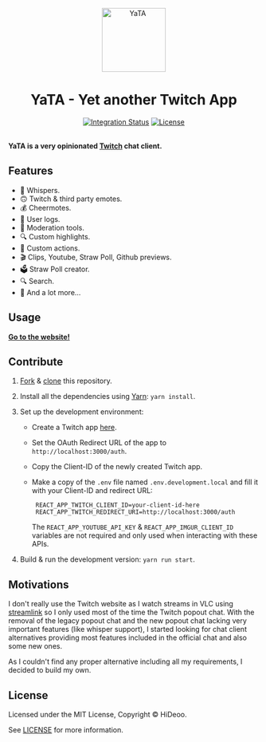 <p align="center">
  <img alt="YaTA" src="https://i.imgur.com/tai1mEA.png" width="128">
  <h1 align="center">YaTA - Yet another Twitch App</h1>
</p>

<p align="center">
  <a href="https://github.com/HiDeoo/YaTA/actions?query=workflow%3Aintegration"><img alt="Integration Status" src="https://github.com/HiDeoo/YaTA/workflows/integration/badge.svg"></a>
  <a href="https://github.com/HiDeoo/YaTA/blob/master/LICENSE"><img alt="License" src="https://badgen.now.sh/badge/license/MIT/blue"></a>
  <br /><br />
</p>

**YaTA is a very opinionated [Twitch](https://www.twitch.tv) chat client.**

## Features

- 💬 Whispers.
- 🙃 Twitch & third party emotes.
- 💰 Cheermotes.
- 📖 User logs.
- 🔨 Moderation tools.
- 🔍 Custom highlights.
- 🔫 Custom actions.
- 🎬 Clips, Youtube, Straw Poll, Github previews.
- 🗳️ Straw Poll creator.
- 🔍 Search.
- 🚀 And a lot more…

## Usage

**[Go to the website!](https://yata.now.sh)**

## Contribute

1. [Fork](https://help.github.com/articles/fork-a-repo) & [clone](https://help.github.com/articles/cloning-a-repository) this repository.
2. Install all the dependencies using [Yarn](https://yarnpkg.com): `yarn install`.
3. Set up the development environment:

   - Create a Twitch app [here](https://dev.twitch.tv/console/apps).
   - Set the OAuth Redirect URL of the app to `http://localhost:3000/auth`.
   - Copy the Client-ID of the newly created Twitch app.
   - Make a copy of the `.env` file named `.env.development.local` and fill it with your Client-ID and redirect URL:

     ```env
      REACT_APP_TWITCH_CLIENT_ID=your-client-id-here
      REACT_APP_TWITCH_REDIRECT_URI=http://localhost:3000/auth
     ```

     The `REACT_APP_YOUTUBE_API_KEY` & `REACT_APP_IMGUR_CLIENT_ID` variables are not required and only used when interacting with these APIs.

4. Build & run the development version: `yarn run start`.

## Motivations

I don't really use the Twitch website as I watch streams in VLC using [streamlink](https://github.com/streamlink/streamlink) so I only used most of the time the Twitch popout chat. With the removal of the legacy popout chat and the new popout chat lacking very important features (like whisper support), I started looking for chat client alternatives providing most features included in the official chat and also some new ones.

As I couldn't find any proper alternative including all my requirements, I decided to build my own.

## License

Licensed under the MIT License, Copyright © HiDeoo.

See [LICENSE](https://github.com/HiDeoo/YaTA/blob/master/LICENSE) for more information.

